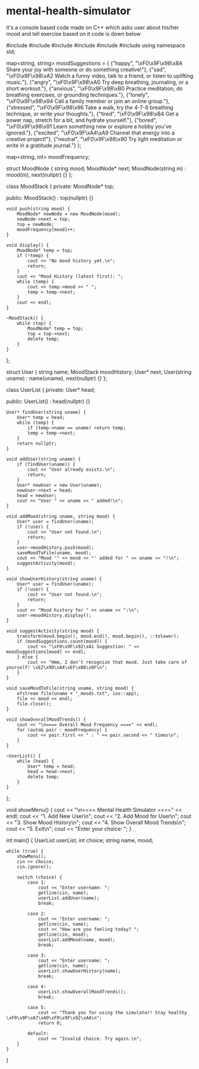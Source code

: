 # mental-health-simulator
it's a console based code made on C++ which asks user about his/her mood and tell exercise based on it
code is down below

#include <iostream>
#include <string>
#include <stack>
#include <map>
#include <fstream>
#include <algorithm>
using namespace std;

map<string, string> moodSuggestions = {
    {"happy", "\xF0\x9F\x98\x8A Share your joy with someone or do something creative!"},
    {"sad", "\xF0\x9F\x98\xA2 Watch a funny video, talk to a friend, or listen to uplifting music."},
    {"angry", "\xF0\x9F\x98\xA0 Try deep breathing, journaling, or a short workout."},
    {"anxious", "\xF0\x9F\x98\xB0 Practice meditation, do breathing exercises, or grounding techniques."},
    {"lonely", "\xF0\x9F\x98\x94 Call a family member or join an online group."},
    {"stressed", "\xF0\x9F\x98\x96 Take a walk, try the 4-7-8 breathing technique, or write your thoughts."},
    {"tired", "\xF0\x9F\x98\xB4 Get a power nap, stretch for a bit, and hydrate yourself."},
    {"bored", "\xF0\x9F\x98\x91 Learn something new or explore a hobby you’ve ignored."},
    {"excited", "\xF0\x9F\xA4\xA9 Channel that energy into a creative project!"},
    {"neutral", "\xF0\x9F\x98\x90 Try light meditation or write in a gratitude journal."}
};

map<string, int> moodFrequency;

struct MoodNode {
    string mood;
    MoodNode* next;
    MoodNode(string m) : mood(m), next(nullptr) {}
};

class MoodStack {
private:
    MoodNode* top;

public:
    MoodStack() : top(nullptr) {}

    void push(string mood) {
        MoodNode* newNode = new MoodNode(mood);
        newNode->next = top;
        top = newNode;
        moodFrequency[mood]++;
    }

    void display() {
        MoodNode* temp = top;
        if (!temp) {
            cout << "No mood history yet.\n";
            return;
        }
        cout << "Mood History (latest first): ";
        while (temp) {
            cout << temp->mood << " ";
            temp = temp->next;
        }
        cout << endl;
    }

    ~MoodStack() {
        while (top) {
            MoodNode* temp = top;
            top = top->next;
            delete temp;
        }
    }
};

struct User {
    string name;
    MoodStack moodHistory;
    User* next;
    User(string uname) : name(uname), next(nullptr) {}
};

class UserList {
private:
    User* head;

public:
    UserList() : head(nullptr) {}

    User* findUser(string uname) {
        User* temp = head;
        while (temp) {
            if (temp->name == uname) return temp;
            temp = temp->next;
        }
        return nullptr;
    }

    void addUser(string uname) {
        if (findUser(uname)) {
            cout << "User already exists.\n";
            return;
        }
        User* newUser = new User(uname);
        newUser->next = head;
        head = newUser;
        cout << "User " << uname << " added!\n";
    }

    void addMood(string uname, string mood) {
        User* user = findUser(uname);
        if (!user) {
            cout << "User not found.\n";
            return;
        }
        user->moodHistory.push(mood);
        saveMoodToFile(uname, mood);
        cout << "Mood '" << mood << "' added for " << uname << "!\n";
        suggestActivity(mood);
    }

    void showUserHistory(string uname) {
        User* user = findUser(uname);
        if (!user) {
            cout << "User not found.\n";
            return;
        }
        cout << "Mood history for " << uname << ":\n";
        user->moodHistory.display();
    }

    void suggestActivity(string mood) {
        transform(mood.begin(), mood.end(), mood.begin(), ::tolower);
        if (moodSuggestions.count(mood)) {
            cout << "\xF0\x9F\x92\xA1 Suggestion: " << moodSuggestions[mood] << endl;
        } else {
            cout << "Hmm, I don't recognize that mood. Just take care of yourself! \xE2\x9D\xA4\xEF\xB8\x8F\n";
        }
    }

    void saveMoodToFile(string uname, string mood) {
        ofstream file(uname + "_moods.txt", ios::app);
        file << mood << endl;
        file.close();
    }

    void showOverallMoodTrends() {
        cout << "\n==== Overall Mood Frequency ====" << endl;
        for (auto& pair : moodFrequency) {
            cout << pair.first << " : " << pair.second << " times\n";
        }
    }

    ~UserList() {
        while (head) {
            User* temp = head;
            head = head->next;
            delete temp;
        }
    }
};

void showMenu() {
    cout << "\n==== Mental Health Simulator ====" << endl;
    cout << "1. Add New User\n";
    cout << "2. Add Mood for User\n";
    cout << "3. Show Mood History\n";
    cout << "4. Show Overall Mood Trends\n";
    cout << "5. Exit\n";
    cout << "Enter your choice: ";
}

int main() {
    UserList userList;
    int choice;
    string name, mood;

    while (true) {
        showMenu();
        cin >> choice;
        cin.ignore();

        switch (choice) {
            case 1:
                cout << "Enter username: ";
                getline(cin, name);
                userList.addUser(name);
                break;

            case 2:
                cout << "Enter username: ";
                getline(cin, name);
                cout << "How are you feeling today? ";
                getline(cin, mood);
                userList.addMood(name, mood);
                break;

            case 3:
                cout << "Enter username: ";
                getline(cin, name);
                userList.showUserHistory(name);
                break;

            case 4:
                userList.showOverallMoodTrends();
                break;

            case 5:
                cout << "Thank you for using the simulator! Stay healthy \xF0\x9F\xA7\xA0\xF0\x9F\x92\xAA\n";
                return 0;

            default:
                cout << "Invalid choice. Try again.\n";
        }
    }
}
